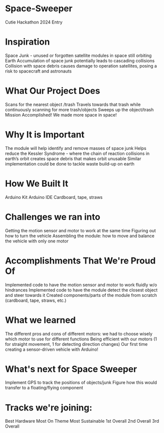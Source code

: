# Space-Sweeper
Cutie Hackathon 2024 Entry

# Inspiration
Space Junk - unused or forgotten satellite modules in space still orbiting Earth
Accumulation of space junk potentially leads to cascading collisions
Collision with space debris causes damage to operation satellites, posing a risk to spacecraft and astronauts

# What Our Project Does
Scans for the nearest object /trash
Travels towards that trash while continuously scanning for more trash/objects
Sweeps up the object/trash
Mission Accomplished! We made more space in space!

# Why It is Important
The module will help identify and remove masses of space junk
Helps reduce the Kessler Syndrome - where the chain of reaction collisions in earth’s orbit creates space debris that makes orbit unusable
Similar implementation could be done to tackle waste build-up on earth

# How We Built It
Arduino Kit
Arduino IDE
Cardboard, tape, straws

# Challenges we ran into
Getting the motion sensor and motor to work at the same time
Figuring out how to turn the vehicle
Assembling the module: how to move and balance the vehicle with only one motor

# Accomplishments That We're Proud Of
Implemented code to have the motion sensor and motor to work fluidly w/o hindrances
Implemented code to have the module detect the closest object and steer towards it
Created components/parts of the module from scratch (cardboard, tape, straws, etc.)

# What we learned
The different pros and cons of different motors: we had to choose wisely which motor to use for different functions
Being efficient with our motors (1 for straight movement, 1 for detecting direction changes)
Our first time creating a sensor-driven vehicle with Arduino!

# What's next for Space Sweeper
Implement GPS to track the positions of objects/junk
Figure how this would transfer to a floating/flying component

# Tracks we're joining:
Best Hardware
Most On Theme
Most Sustainable
1st Overall
2nd Overall
3rd Overall
